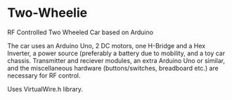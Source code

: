 # Two-Wheelie
RF Controlled Two Wheeled Car based on Arduino

The car uses an Arduino Uno, 2 DC motors, one H-Bridge and a Hex Inverter, a power source (preferably a battery due to mobility, and a toy car chassis.
Transmitter and reciever modules, an extra Arduino Uno or similar, and the miscellaneous hardware (buttons/switches, breadboard etc.) are necessary for RF control.

Uses VirtualWire.h library.
